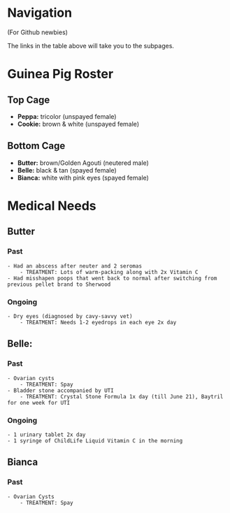 # Navigation
(For Github newbies)

The links in the table above will take you to the subpages.

# Guinea Pig Roster

## Top Cage
- **Peppa:** tricolor (unspayed female)
- **Cookie:** brown & white (unspayed female)

## Bottom Cage
- **Butter:** brown/Golden Agouti (neutered male)
- **Belle:** black & tan (spayed female)
- **Bianca:** white with pink eyes (spayed female)

# Medical Needs

## Butter
### Past
	- Had an abscess after neuter and 2 seromas
		- TREATMENT: Lots of warm-packing along with 2x Vitamin C
	- Had misshapen poops that went back to normal after switching from previous pellet brand to Sherwood
### Ongoing
	- Dry eyes (diagnosed by cavy-savvy vet)
		- TREATMENT: Needs 1-2 eyedrops in each eye 2x day
## Belle:
### Past
	- Ovarian cysts
		- TREATMENT: Spay
	- Bladder stone accompanied by UTI
		- TREATMENT: Crystal Stone Formula 1x day (till June 21), Baytril for one week for UTI
### Ongoing
	- 1 urinary tablet 2x day
	- 1 syringe of ChildLife Liquid Vitamin C in the morning
## Bianca
### Past
	- Ovarian Cysts
		- TREATMENT: Spay